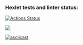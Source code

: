 ### Hexlet tests and linter status:
[![Actions Status](https://github.com/LostCupcake/python-project-49/actions/workflows/hexlet-check.yml/badge.svg)](https://github.com/LostCupcake/python-project-49/actions)

<a href="https://codeclimate.com/github/LostCupcake/python-project-49/maintainability"><img src="https://api.codeclimate.com/v1/badges/9717bb7f1caeb3356929/maintainability" /></a>

[![asciicast](https://asciinema.org/a/5IHSniNpLEDMqI6ape6b2bJa3.svg)](https://asciinema.org/a/5IHSniNpLEDMqI6ape6b2bJa3)
